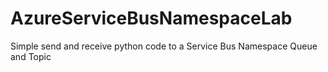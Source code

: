 # AzureServiceBusNamespaceLab
Simple send and receive python code to a Service Bus Namespace Queue and Topic
